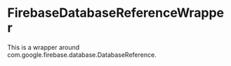 # FirebaseDatabaseReferenceWrapper
This is a wrapper around com.google.firebase.database.DatabaseReference.
